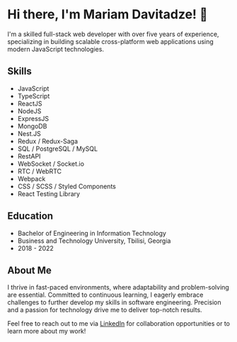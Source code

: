 # Hi there, I'm Mariam Davitadze! 👋

I'm a skilled full-stack web developer with over five years of experience, specializing in building scalable cross-platform web applications using modern JavaScript technologies.

## Skills

- JavaScript
- TypeScript
- ReactJS
- NodeJS
- ExpressJS
- MongoDB
- Nest.JS
- Redux / Redux-Saga
- SQL / PostgreSQL / MySQL
- RestAPI
- WebSocket / Socket.io
- RTC / WebRTC
- Webpack
- CSS / SCSS / Styled Components
- React Testing Library

## Education

- Bachelor of Engineering in Information Technology
- Business and Technology University, Tbilisi, Georgia
- 2018 - 2022

## About Me

I thrive in fast-paced environments, where adaptability and problem-solving are essential. Committed to continuous learning, I eagerly embrace challenges to further develop my skills in software engineering. Precision and a passion for technology drive me to deliver top-notch results.

Feel free to reach out to me via [LinkedIn](https://www.linkedin.com/in/m-davitadze/) for collaboration opportunities or to learn more about my work!
